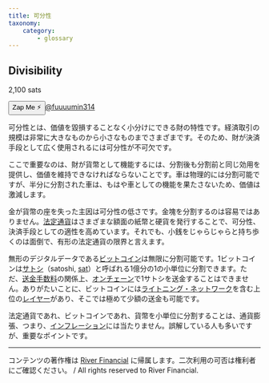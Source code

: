 ```yaml
---
title: 可分性
taxonomy:
    category:
        - glossary
---
```


## Divisibility
2,100 sats

<div><button class="zap-button" data-npub="npub1u3rz86hzjejkh54mg04u20sxe62ps3nhtqy987n6yqv6sx52uhjsnkn4se" data-relays="wss://relay.damus.io,wss://relay.snort.social,wss://nostr.wine,wss://relay.nostr.band">Zap Me ⚡</button><a href="https://twitter.com/fuuuumin314">@fuuuumin314</a></div>

可分性とは、価値を毀損することなく小分けにできる財の特性です。経済取引の規模は非常に大きなものから小さなものまでさまざまです。そのため、財が決済手段として広く使用されるには可分性が不可欠です。

ここで重要なのは、財が貨幣として機能するには、分割後も分割前と同じ効用を提供し、価値を維持できなければならないことです。車は物理的には分割可能ですが、半分に分割された車は、もはや車としての機能を果たさないため、価値は激減します。

金が貨幣の座を失った主因は可分性の低さです。金塊を分割するのは容易ではありません。[法定通貨](http://lostinbitcoin.jp.testrs.jp/staging/glossary/fiat_currency/)はさまざまな額面の紙幣と硬貨を発行することで、可分性、決済手段としての適性を高めています。それでも、小銭をじゃらじゃらと持ち歩くのは面倒で、有形の法定通貨の限界と言えます。

無形のデジタルデータである[ビットコイン](http://lostinbitcoin.jp.testrs.jp/staging/glossary/bitcoin/)は無限に分割可能です。1ビットコインは[サトシ](http://lostinbitcoin.jp.testrs.jp/staging/glossary/satoshi/)（satoshi, [sat](http://lostinbitcoin.jp.testrs.jp/staging/glossary/sat/)）と呼ばれる1億分の1の小単位に分割できます。ただ、[送金手数料](http://lostinbitcoin.jp.testrs.jp/staging/glossary/transaction_fee/)の関係上、[オンチェーン](http://lostinbitcoin.jp.testrs.jp/staging/glossary/on_chain/)で1サトシを送金することはできません。ありがたいことに、ビットコインには[ライトニング・ネットワーク](http://lostinbitcoin.jp.testrs.jp/staging/glossary/lightning_network/)を含む上位の[レイヤー](http://lostinbitcoin.jp.testrs.jp/staging/glossary/layer/)があり、そこでは極めて少額の送金も可能です。

法定通貨であれ、ビットコインであれ、貨幣を小単位に分割することは、通貨膨張、つまり、[インフレーション](http://lostinbitcoin.jp.testrs.jp/staging/glossary/inflation/)には当たりません。誤解している人も多いですが、重要なポイントです。

---
コンテンツの著作権は [River Financial](https://river.com/) に帰属します。二次利用の可否は権利者にご確認ください。 / All rights reserved to River Financial.

